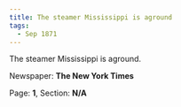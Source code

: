 ```yaml
---  
title: The steamer Mississippi is aground  
tags:  
  - Sep 1871  
---  
```

  
The steamer Mississippi is aground.  
  
Newspaper: **The New York Times**  
  
Page: **1**, Section: **N/A** 
